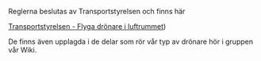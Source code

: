 ﻿Reglerna beslutas av Transportstyrelsen och finns här

[Transportstyrelsen - Flyga drönare i luftrummet](https://www.transportstyrelsen.se/sv/luftfart/Luftfartyg-och-luftvardighet/dronare/flyga-dronare-i-luftrummet/))

De finns även upplagda i de delar som rör vår typ av drönare hör i gruppen vår Wiki.
